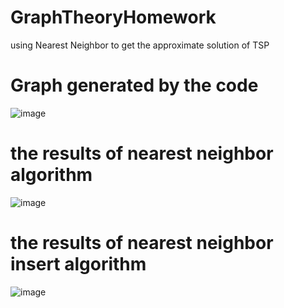 # GraphTheoryHomework
using Nearest Neighbor to get the approximate solution of TSP 

# Graph generated by the code

![image](https://user-images.githubusercontent.com/68579138/210160174-936a566b-7316-4512-9e46-88d9975536aa.png)
# the results of nearest neighbor algorithm               
![image](https://user-images.githubusercontent.com/68579138/210160165-2059a50d-1ecd-4d92-a443-9a9a79a8b33d.png)
# the results of nearest neighbor insert algorithm
![image](https://user-images.githubusercontent.com/68579138/210160228-956156f0-80d6-4667-8c4b-bf3d29184a90.png)

